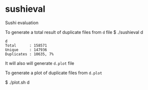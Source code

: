 sushieval
=========

Sushi evaluation


To generate a total result of duplicate files from `d` file
    $ ./sushieval d

    d
    Total      : 158571
    Unique     : 147936
    Duplicates : 10635, 7%

It will also will generate `d.plot` file

To generate a plot of duplicate files from `d.plot`

   $ ./plot.sh d

